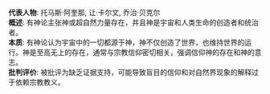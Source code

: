 
**代表人物**: 托马斯·阿奎那, 让·卡尔文, 乔治·贝克尔  
**概述**: 有神论主张神或超自然力量存在，并且神是宇宙和人类生命的创造者和统治者。  
**本质**: 有神论认为宇宙中的一切都源于神，神不仅创造了世界，也维持世界的运行。神是至高无上的存在，通常与宗教信仰密切相关，强调信仰神的存在和神的意志。  
**批判评价**: 被批评为缺乏证据支持，可能导致盲目的信仰和对自然界现象的解释过于依赖宗教教义。